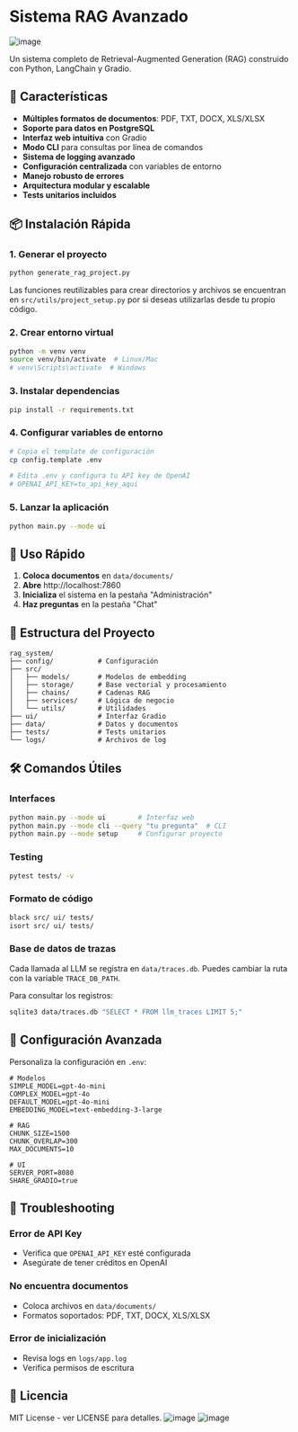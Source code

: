 # Sistema RAG Avanzado
![image](https://github.com/user-attachments/assets/18a05e72-63bc-4ba0-8940-d4012af75a8e)

Un sistema completo de Retrieval-Augmented Generation (RAG) construido con Python, LangChain y Gradio.

## 🚀 Características

- **Múltiples formatos de documentos**: PDF, TXT, DOCX, XLS/XLSX
- **Soporte para datos en PostgreSQL**
- **Interfaz web intuitiva** con Gradio
- **Modo CLI** para consultas por línea de comandos
- **Sistema de logging avanzado**
- **Configuración centralizada** con variables de entorno
- **Manejo robusto de errores**
- **Arquitectura modular y escalable**
- **Tests unitarios incluidos**

## 📦 Instalación Rápida

### 1. Generar el proyecto
```bash
python generate_rag_project.py
```
Las funciones reutilizables para crear directorios y archivos se
encuentran en `src/utils/project_setup.py` por si deseas utilizarlas
desde tu propio código.

### 2. Crear entorno virtual
```bash
python -m venv venv
source venv/bin/activate  # Linux/Mac
# venv\Scripts\activate  # Windows
```

### 3. Instalar dependencias
```bash
pip install -r requirements.txt
```

### 4. Configurar variables de entorno
```bash
# Copia el template de configuración
cp config.template .env

# Edita .env y configura tu API key de OpenAI
# OPENAI_API_KEY=tu_api_key_aqui
```

### 5. Lanzar la aplicación
```bash
python main.py --mode ui
```

## 🎯 Uso Rápido

1. **Coloca documentos** en `data/documents/`
2. **Abre** http://localhost:7860
3. **Inicializa** el sistema en la pestaña "Administración"
4. **Haz preguntas** en la pestaña "Chat"

## 📁 Estructura del Proyecto

```
rag_system/
├── config/           # Configuración
├── src/
│   ├── models/       # Modelos de embedding
│   ├── storage/      # Base vectorial y procesamiento
│   ├── chains/       # Cadenas RAG
│   ├── services/     # Lógica de negocio
│   └── utils/        # Utilidades
├── ui/               # Interfaz Gradio
├── data/             # Datos y documentos
├── tests/            # Tests unitarios
└── logs/             # Archivos de log
```

## 🛠️ Comandos Útiles

### Interfaces
```bash
python main.py --mode ui        # Interfaz web
python main.py --mode cli --query "tu pregunta"  # CLI
python main.py --mode setup     # Configurar proyecto
```

### Testing
```bash
pytest tests/ -v
```

### Formato de código
```bash
black src/ ui/ tests/
isort src/ ui/ tests/
```

### Base de datos de trazas
Cada llamada al LLM se registra en `data/traces.db`. Puedes cambiar la ruta con la variable `TRACE_DB_PATH`.

Para consultar los registros:
```bash
sqlite3 data/traces.db "SELECT * FROM llm_traces LIMIT 5;"
```

## 🔧 Configuración Avanzada

Personaliza la configuración en `.env`:

```env
# Modelos
SIMPLE_MODEL=gpt-4o-mini
COMPLEX_MODEL=gpt-4o
DEFAULT_MODEL=gpt-4o-mini
EMBEDDING_MODEL=text-embedding-3-large

# RAG
CHUNK_SIZE=1500
CHUNK_OVERLAP=300
MAX_DOCUMENTS=10

# UI
SERVER_PORT=8080
SHARE_GRADIO=true
```

## 🐛 Troubleshooting

### Error de API Key
- Verifica que `OPENAI_API_KEY` esté configurada
- Asegúrate de tener créditos en OpenAI

### No encuentra documentos
- Coloca archivos en `data/documents/`
- Formatos soportados: PDF, TXT, DOCX, XLS/XLSX

### Error de inicialización
- Revisa logs en `logs/app.log`
- Verifica permisos de escritura

## 📝 Licencia

MIT License - ver LICENSE para detalles.
![image](https://github.com/user-attachments/assets/8b4079ef-83f8-43d4-8b1f-6d4411c837cd)
![image](https://github.com/user-attachments/assets/a7684860-7773-43fc-8287-336298720e8e)


